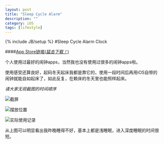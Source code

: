 ```yaml
---
layout: post
title: "Sleep Cycle Alarm"
description: ""
category: iOS
tags: [lifestyle]
---
```

{% include JB/setup %}
#Sleep Cycle Alarm Clock

####[App Store链接(*猛击下载！*)](http://itunes.apple.com/cn/app/sleep-cycle-alarm-clock/id320606217?mt=8)

个人使用过最好的闹钟apps，当然我也没有使用过很多的闹钟apps啦。

使用感受还算良好，起码冬天起床我都是靠它的，使用一段时间后再用iOS自带的闹钟就能自如起床了，如此反复，在赖床的冬天里也能照样起床。

*请大家无视截图的时间顺序*

![截屏](http://ww2.sinaimg.cn/large/a8e8f414jw1dut7o189igj.jpg)

![摆放位置](http://ww1.sinaimg.cn/large/a42aeb61jw1dut7pnigmwj.jpg)

![实际使用记录](http://ww1.sinaimg.cn/large/97bc37d5jw1dut7s46azfj.jpg)

从上图可以明显看出我昨晚睡得不好，基本上都是浅睡眠，进入深度睡眠的时间很短。